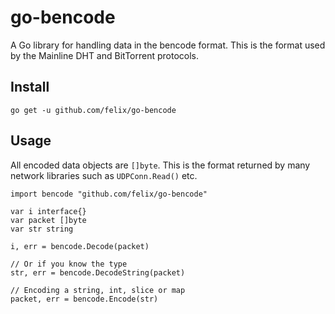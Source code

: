 # go-bencode

A Go library for handling data in the bencode format. This is the format used
by the Mainline DHT and BitTorrent protocols.


## Install

    go get -u github.com/felix/go-bencode


## Usage

All encoded data objects are `[]byte`. This is the format returned by many
network libraries such as `UDPConn.Read()` etc.

    import bencode "github.com/felix/go-bencode"

    var i interface{}
    var packet []byte
    var str string

    i, err = bencode.Decode(packet)

    // Or if you know the type
    str, err = bencode.DecodeString(packet)

    // Encoding a string, int, slice or map
    packet, err = bencode.Encode(str)
